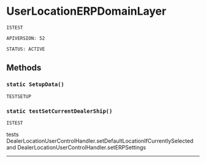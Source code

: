 # UserLocationERPDomainLayer

`ISTEST`

`APIVERSION: 52`

`STATUS: ACTIVE`
## Methods
### `static SetupData()`

`TESTSETUP`
### `static testSetCurrentDealerShip()`

`ISTEST`

tests DealerLocationUserControlHandler.setDefaultLocationIfCurrentlySelected and DealerLocationUserControlHandler.setERPSettings

---
